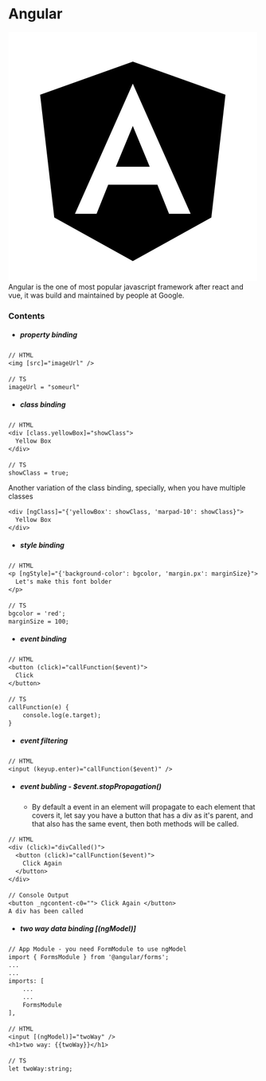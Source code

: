 # Angular
![Angular Cover Image](https://github.com/CharlesRajendran/AngularTuts/blob/master/img/cover.svg)
Angular is the one of most popular javascript framework after react and vue, it was build and maintained by people at Google.

### Contents

- ##### property binding
~~~
// HTML
<img [src]="imageUrl" />

// TS
imageUrl = "someurl"
~~~

- ##### class binding
~~~
// HTML
<div [class.yellowBox]="showClass">
  Yellow Box
</div>

// TS
showClass = true;
~~~
Another variation of the class binding, specially, when you have multiple classes
~~~
<div [ngClass]="{'yellowBox': showClass, 'marpad-10': showClass}">
  Yellow Box
</div>
~~~

- ##### style binding
~~~
// HTML
<p [ngStyle]="{'background-color': bgcolor, 'margin.px': marginSize}">
  Let's make this font bolder
</p>

// TS
bgcolor = 'red';
marginSize = 100;
~~~

- ##### event binding
~~~
// HTML
<button (click)="callFunction($event)">
  Click
</button>

// TS
callFunction(e) {
    console.log(e.target);
}
~~~

- ##### event filtering
~~~
// HTML
<input (keyup.enter)="callFunction($event)" />
~~~

- ##### event bubling - $event.stopPropagation()
  - By default a event in an element will propagate to each element that covers it, let say you have a button that has a div as it's parent, and that also has the same event, then both methods will be called.
~~~
// HTML
<div (click)="divCalled()">
  <button (click)="callFunction($event)">
    Click Again
  </button>  
</div>

// Console Output
<button _ngcontent-c0=""> Click Again </button>
A div has been called
~~~

- ##### two way data binding [(ngModel)]
~~~
// App Module - you need FormModule to use ngModel
import { FormsModule } from '@angular/forms';
...
...
imports: [
    ...
    ...
    FormsModule
],

// HTML
<input [(ngModel)]="twoWay" />
<h1>two way: {{twoWay}}</h1>

// TS
let twoWay:string;
~~~
